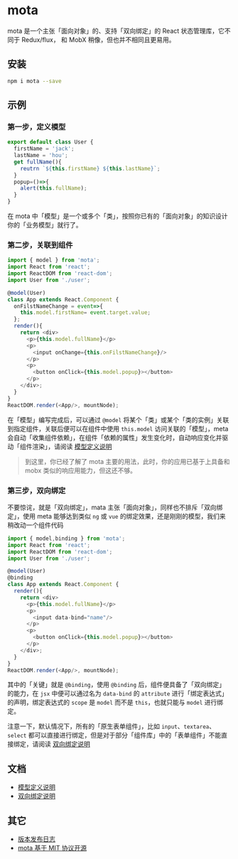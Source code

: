 # mota

mota 是一个主张「面向对象」的、支持「双向绑定」的 React 状态管理库，它不同于 Redux/flux，
和 MobX 稍像，但也并不相同且更易用。

## 安装

```sh
npm i mota --save
```

## 示例

### 第一步，定义模型

```js
export default class User {
  firstName = 'jack';
  lastName = 'hou';
  get fullName(){
    reutrn `${this.firstName} ${this.lastName}`;
  }
  popup=()=>{
    alert(this.fullName);
  }
}
```

在 mota 中「模型」是一个或多个「类」，按照你已有的「面向对象」的知识设计你的「业务模型」就行了。


### 第二步，关联到组件
```js
import { model } from 'mota';
import React from 'react';
import ReactDOM from 'react-dom';
import User from './user';

@model(User)
class App extends React.Component {
  onFilstNameChange = event=>{
    this.model.firstName= event.target.value;
  };
  render(){
    return <div>
      <p>{this.model.fullName}</p>
      <p>
        <input onChange={this.onFilstNameChange}/>
      </p>
      <p>
        <button onClick={this.model.popup}></button>
      </p>
    </div>;
  }
}
ReactDOM.render(<App/>, mountNode);
```

在「模型」编写完成后，可以通过 `@model` 将某个「类」或某个「类的实例」关联到指定组件，关联后便可以在组件中使用 `this.model` 访问关联的「模型」，meta 会自动「收集组件依赖」，在组件「依赖的属性」发生变化时，自动响应变化并驱动「组件渲染」，请阅读 [模型定义说明](./markdowns/model.md)


> 到这里，你已经了解了 mota 主要的用法，此时，你的应用已基于上具备和 mobx 类似的响应用能力，但这还不够。


### 第三步，双向绑定

不要惊诧，就是「双向绑定」，mata 主张「面向对象」，同样也不排斥「双向绑定」，使用 meta 能够达到类似 `ng` 或 `vue` 的绑定效果，还是刚刚的模型，我们来稍改动一个组件代码

```js
import { model,binding } from 'mota';
import React from 'react';
import ReactDOM from 'react-dom';
import User from './user';

@model(User)
@binding
class App extends React.Component {
  render(){
    return <div>
      <p>{this.model.fullName}</p>
      <p>
        <input data-bind="name"/>
      </p>
      <p>
        <button onClick={this.model.popup}></button>
      </p>
    </div>;
  }
}
ReactDOM.render(<App/>, mountNode);
```

其中的「关键」就是 `@binding`，使用 `@binding` 后，组件便具备了「双向绑定」的能力，在 `jsx` 中便可以通过名为 `data-bind` 的 `attribute` 进行「绑定表达式」的声明，绑定表达式的 `scope` 是 `model` 而不是 `this`，也就只能与 `model` 进行绑定。

注意一下，默认情况下，所有的「原生表单组件」，比如 `input`、`textarea`、`select` 都可以直接进行绑定，但是对于部分「组件库」中的「表单组件」不能直接绑定，请阅读 [双向绑定说明](./markdowns/binding.md)

## 文档
- [模型定义说明](./markdowns/model.md)
- [双向绑定说明](./markdowns/binding.md)

## 其它
- [版本发布日志](https://github.com/Houfeng/mota/releases)
- [mota 基于 MIT 协议开源](https://tldrlegal.com/license/mit-license)